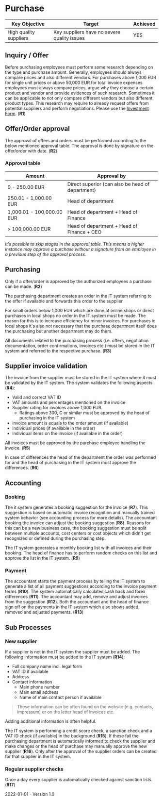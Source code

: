 # Purchase

| Key Objective          | Target                                      | Achieved |
| ---------------------- | ------------------------------------------- | -------- |
| High quality suppliers | Key suppliers have no severe quality issues | YES      |

## Inquiry / Offer

Before purchasing employees must perform some research depending on the type and purchase amount. Generally, employees should always compare prices and also different vendors. For purchases above 1,000 EUR for single unit prices or above 50,000 EUR for total invoice expenses employees must always compare prices, argue why they choose a certain product and vendor and provide evidences of such research. Sometimes it can be applicable to not only compare different vendors but also different product types. This research may require to already request offers from potential suppliers and perform negotiations. Please use the [Investment Form](Purchase/Investment%20Form.md). (**R1**)

## Offer/Order approval

The approval of offers and orders must be performed according to the below mentioned approval table. The approval is done by signature on the offer/order with date. (**R2**)

### Approval table

| Amount                    | Approval by                                      |
| ------------------------- | ------------------------------------------------ |
| 0 - 250.00 EUR            | Direct superior (can also be head of department) |
| 250.01 - 1,000.00 EUR     | Head of department                               |
| 1,000.01 - 100,000.00 EUR | Head of department + Head of Finance             |
| > 100,000.00 EUR          | Head of department + Head of Finance + CEO       |

*It's possible to skip stages in the approval table. This means a higher instance may approve a purchase without a signature from an employee in a previous step of the approval process.*

## Purchasing

Only if a offer/order is approved by the authorized employees a purchase can be made. (**R2**)

The purchasing department creates an order in the IT system referring to the offer if available and forwards this order to the supplier. 

For small orders below 1,000 EUR which are done at online shops or direct purchases in local shops no order in the IT system must be made. The reason for this is to increase efficiency for minor invoices. For purchases in local shops it's also not necessary that the purchase department itself does the purchasing but another department may do them.

All documents related to the purchasing process (i.e. offers, negotiation documentation, order confirmations, invoices etc.) must be stored in the IT system and referred to the respective purchase. (**R3**)

## Supplier invoice validation

The invoice from the supplier must be stored in the IT system where it must be validated by the IT system. The system validates the following aspects (**R4**):

* Valid and correct VAT ID
* VAT amounts and percentages mentioned on the invoice
* Supplier rating for invoices above 1,000 EUR.
  * Ratings above 300, C or similar must be approved by the head of purchasing in the IT system
* Invoice amount is equals to the order amount (if available)
* Individual prices (if available in the order)
* Individual items on the invoice (if available in the order)

All invoices must be approved by the purchase employee handling the invoice. (**R5**)

In case of differences the head of the department the order was performed for and the head of purchasing in the IT system must approve the differences. (**R6**)

## Accounting

### Booking

The it system generates a booking suggestion for the invoice (**R7**). This suggestion is based on automatic invoice recognition and manually trained system behavior (see accounting process for more details). The accountant booking the invoice can adjust the booking suggestion (**R8**). Reasons for this can be a new business case, the booking suggestion must be split between multiple accounts, cost centers or cost objects which didn't get recognized or defined during the purchasing step.

The IT system generates a monthly booking list with all invoices and their booking. The head of finance has to perform random checks on this list and approve the list in the IT system. (**R9**)

### Payment

The accountant starts the payment process by telling the IT system to generate a list of all payment suggestions according to the invoice payment terms (**R10**). The system automatically calculates cash back and forex differences (**R11**). The accountant may add, remove and adjust invoices from the suggestion (**R12**). Both the accountant and the head of finance sign off on the payments in the IT system which also shows added, removed and adjusted payments. (**R13**)

## Sub Processes

### New supplier

If a supplier is not in the IT system the supplier must be added. The following information must be added to the IT system (**R14**):

* Full company name incl. legal form
* VAT ID if available
* Address
* Contact information
  * Main phone number
  * Main email address
  * Name of main contact person if available

> These information can be often found on the website (e.g. contacts, impressum) or on the letter head of invoices etc.

Adding additional information is often helpful.

The IT system is performing a credit score check, a sanction check and a VAT ID check (if available) in the background (**R15**). If these fail the purchasing department is automatically informed to check the supplier and make changes or the head of purchase may manually approve the new supplier (**R16**). Only after the approval of the supplier orders can be created for that supplier in the IT system.

### Regular supplier checks

Once a day every supplier is automatically checked against sanction lists. (**R17**)



2022-01-01 - Version 1.0
